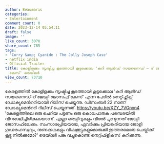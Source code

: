 ```yaml
---
author: Beaumaris
categories:
- Entertainment
comment_count: 0
date: 2023-12-14 05:54:11
draft: false
image: ''
like_count: 3070
share_count: 785
tags:
- 'Curry &amp; Cyanide : The Jolly Joseph Case'
- netflix india
- Official Trailer
title: കോളിളക്കം സൃഷ്ടിച്ച കൂടത്തായി കൂട്ടക്കൊല 'കറി ആൻഡ് സയനൈ‍ഡ് – ദ് ജോളി ജോസഫ്
  കേസ്' ട്രെയ്‌ലർ
view_count: 73710
---
```


കേരളത്തിൽ കോളിളക്കം സൃഷ്ടിച്ച കൂടത്തായി കൂട്ടക്കൊല 'കറി ആൻഡ് സയനൈ‍ഡ്–ദ് ജോളി ജോസഫ് കേസ്' എന്ന പേരില്‍ നെറ്റ്ഫ്ലിക്സ് ഡോക്യുമെന്‍ററിയായി റിലീസ് ചെയ്യുന്നു. ഡിസംബർ 22 നാണ് ഡോക്യുമെന്‍ററി റിലീസ് ചെയ്യുന്നത്. https://youtu.be/XZY_7VGnxn4 'കേരളത്തിലെ ഒരു ചെറിയ പട്ടണം ഒരു കൊലപാതക പരമ്പരയിൽ വിറങ്ങലിച്ചിരിക്കുകയാണ്. എല്ലാ തെളിവുകളും വിരൽ ചൂണ്ടുന്നത് ജോളി ജോസഫിലേക്കും. സംസാരപ്രിയയായ, ഏവർക്കും പ്രിയങ്കരിയായ ജോളി ഗൂഢരഹസ്യവും, നുണക്കഥകളും വിഷക്കൂട്ടുകളുമൊരുക്കി ഇത്തരമൊരു ചെയ്തിക്ക് കൂട്ടു നിൽക്കുമോ?' ട്രെയ്‌ലർ പങ്കു വച്ചുകൊണ്ട് നെറ്റ്ഫ്‌ളിക്‌സ് കുറിക്കുന്നു.